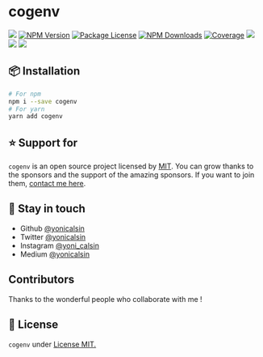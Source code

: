 # cogenv

<a href="https://github.com/yonicalsin/cogenv"><img src="https://img.shields.io/spiget/stars/1000?color=brightgreen&label=Star&logo=github" /></a>
<a href="https://www.npmjs.com/cogenv" target="_blank">
<img src="https://img.shields.io/npm/v/cogenv" alt="NPM Version" /></a>
<a href="https://www.npmjs.com/cogenv" target="_blank">
<img src="https://img.shields.io/npm/l/cogenv" alt="Package License" /></a>
<a href="https://www.npmjs.com/cogenv" target="_blank">
<img src="https://img.shields.io/npm/dm/cogenv" alt="NPM Downloads" /></a>
<a href="https://github.com/yonicalsin/cogenv" target="_blank">
<img src="https://s3.amazonaws.com/assets.coveralls.io/badges/coveralls_95.svg" alt="Coverage" /></a>
<a href="https://github.com/yonicalsin/cogenv"><img src="https://img.shields.io/badge/Github%20Page-cogenv-yellow?style=flat-square&logo=github" /></a>
<a href="https://github.com/yonicalsin"><img src="https://img.shields.io/badge/Author-Yoni%20Calsin-blueviolet?style=flat-square&logo=appveyor" /></a>
<a href="https://twitter.com/yonicalsin" target="_blank">
<img src="https://img.shields.io/twitter/follow/yonicalsin.svg?style=social&label=Follow"></a>

## 📦 Installation

```bash
# For npm
npm i --save cogenv
# For yarn
yarn add cogenv
```

## ⭐ Support for

`cogenv` is an open source project licensed by [MIT](LICENSE). You can grow thanks to the sponsors and the support of the amazing sponsors. If you want to join them, [contact me here](mailto:helloyonicb@gmail.com).

## 🎩 Stay in touch

-  Github [@yonicalsin](https://github.com/yonicalsin)
-  Twitter [@yonicalsin](https://twitter.com/yonicalsin)
-  Instagram [@yoni_calsin](https://instagram.com/yoni_calsin)
-  Medium [@yonicalsin](https://medium.com/yonicalsin)

## Contributors

Thanks to the wonderful people who collaborate with me !

## 📜 License

`cogenv` under [License MIT.](LICENSE)
